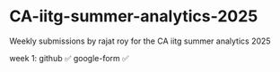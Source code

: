 # CA-iitg-summer-analytics-2025
Weekly submissions by rajat roy for the CA iitg summer analytics 2025

week 1: github ✅ google-form ✅
